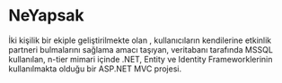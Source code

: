 # NeYapsak
İki kişilik bir ekiple geliştirilmekte olan , kullanıcıların kendilerine etkinlik partneri bulmalarını sağlama amacı taşıyan, veritabanı tarafında MSSQL kullanılan, n-tier mimari içinde .NET, Entity ve Identity Frameworklerinin kullanılmakta olduğu bir ASP.NET MVC projesi.  
